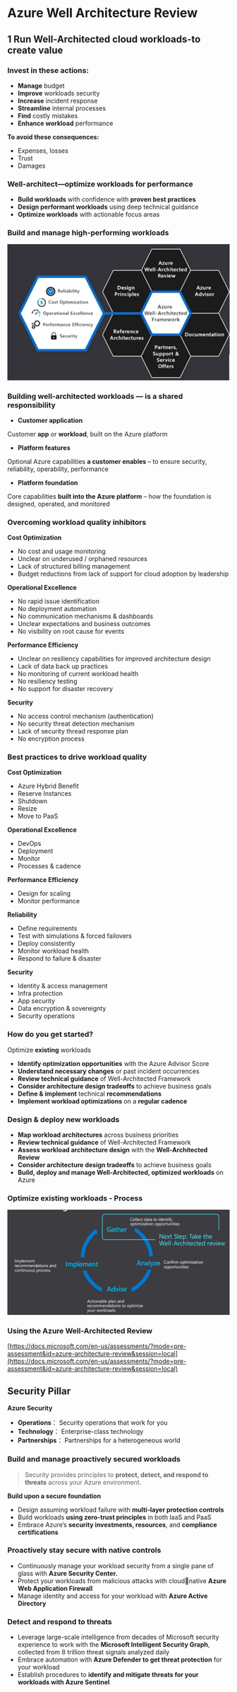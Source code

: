 # **Azure Well Architecture Review**

## **1 Run Well-Architected cloud workloads-to create value**

### Invest in **these actions**:

* **Manage** budget
* **Improve** workloads security
* **Increase** incident response
* **Streamline** internal processes
* **Find** costly mistakes
* **Enhance workload** performance


**To avoid these consequences:**

* Expenses, losses
* Trust
* Damages


### **Well-architect—optimize workloads for performance**

* **Build workloads** with confidence with **proven best practices**
* **Design performant workloads** using deep technical guidance
* **Optimize workloads** with actionable focus areas


### **Build and manage high-performing workloads**


![Alt Image Text](../images/arch1_1.png "Body image")

### Building well-architected workloads — is a **shared responsibility**

* **Customer application**

Customer **app** or **workload**, built on the Azure platform

* **Platform features**

Optional Azure capabilities **a customer enables** – to ensure security, reliability, operability, performance

* **Platform foundation**

Core capabilities **built into the Azure platform** – how the foundation is designed, operated, and monitored

### **Overcoming** workload **quality inhibitors**

**Cost Optimization**

* No cost and usage monitoring
* Unclear on underused / orphaned resources
* Lack of structured billing  management
* Budget reductions from lack of support for cloud adoption by leadership

**Operational Excellence**

* No rapid issue identification
* No deployment automation
* No communication mechanisms & dashboards
* Unclear expectations and business outcomes
* No visibility on root cause for events

**Performance Efficiency**

* Unclear on resiliency capabilities for improved architecture design
* Lack of data back up practices
* No monitoring of current workload health
* No resiliency testing
* No support for disaster recovery

**Security**

* No access control mechanism (authentication)
* No security threat detection mechanism
* Lack of security thread response plan
* No encryption process


### Best practices to **drive workload quality**

**Cost Optimization**

* Azure Hybrid Benefit
* Reserve Instances
* Shutdown
* Resize
* Move to PaaS

**Operational Excellence**

* DevOps
* Deployment
* Monitor
* Processes & cadence

**Performance Efficiency**

* Design for scaling
* Monitor performance

**Reliability**

* Define requirements
* Test with simulations & forced failovers
* Deploy consistently
* Monitor workload health
* Respond to failure & disaster

**Security**

* Identity & access management
* Infra protection
* App security
* Data encryption & sovereignty
* Security operations

### **How do you get started?**

Optimize **existing** workloads

* **Identify optimization opportunities** with the Azure Advisor Score
* **Understand necessary changes** or past incident occurrences
* **Review technical guidance** of Well-Architected Framework
* **Consider architecture design tradeoffs** to achieve business goals
* **Define & implement** technical **recommendations**
* **Implement workload optimizations** on a **regular cadence**

### **Design & deploy new workloads**

* **Map workload architectures** across business priorities
* **Review technical guidance** of Well-Architected Framework
* **Assess workload architecture design** with 
the **Well-Architected Review**
* **Consider architecture design tradeoffs** to achieve business goals
* **Build, deploy and manage Well-Architected, 
optimized workloads** on Azure

### **Optimize existing workloads - Process**

![Alt Image Text](../images/arch1_2.png "Body image")

### **Using the Azure Well-Architected Review**

[https://docs.microsoft.com/en-us/assessments/?mode=pre-assessment&id=azure-architecture-review&session=local](https://docs.microsoft.com/en-us/assessments/?mode=pre-assessment&id=azure-architecture-review&session=local)



## **Security Pillar**

**Azure Security**

* **Operations**： Security operations that work for you
* **Technology**： Enterprise-class  technology
* **Partnerships**： Partnerships for a heterogeneous world


### **Build and manage proactively secured workloads**

> Security provides principles to **protect, detect, and respond to threats** across your Azure environment.

**Build upon a secure foundation**

* Design assuming workload failure with **multi-layer protection controls**
* Build workloads **using zero-trust principles** in both IaaS and PaaS
* Embrace Azure’s **security investments, resources**, and **compliance certifications**

### **Proactively stay secure with native controls**

* Continuously manage your workload security from a single pane of glass with **Azure Security Center.**
* Protect your workloads from malicious attacks with cloudnative **Azure Web Application Firewall**
* Manage identity and access for your workload with **Azure Active Directory**

### **Detect and respond to threats**

* Leverage large-scale intelligence from decades of Microsoft security experience to work with the **Microsoft Intelligent Security Graph**, collected from 8 trillion threat signals analyzed daily
* Embrace automation with **Azure Defender to get threat protection** for your workload
* Establish procedures to **identify and mitigate threats for your workloads with Azure Sentinel**